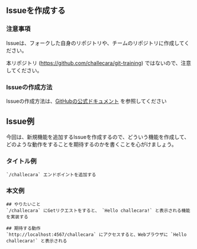 ## Issueを作成する
### 注意事項
Issueは、フォークした自身のリポジトリや、チームのリポジトリに作成してください。

本リポジトリ (https://github.com/challecara/git-training) ではないので、注意してください。

### Issueの作成方法
Issueの作成方法は、[GitHubの公式ドキュメント](https://docs.github.com/ja/issues/tracking-your-work-with-issues/creating-an-issue) を参照してください

## Issue例
今回は、新規機能を追加するIssueを作成するので、どういう機能を作成して、どのような動作をすることを期待するのかを書くことを心がけましょう。

### タイトル例
```
`/challecara` エンドポイントを追加する
```

### 本文例
```
## やりたいこと
`/challecara` にGetリクエストをすると、 `Hello challecara!` と表示される機能を実装する

## 期待する動作
`http://localhost:4567/challecara` にアクセスすると、Webブラウザに `Hello challecara!` と表示される
```
